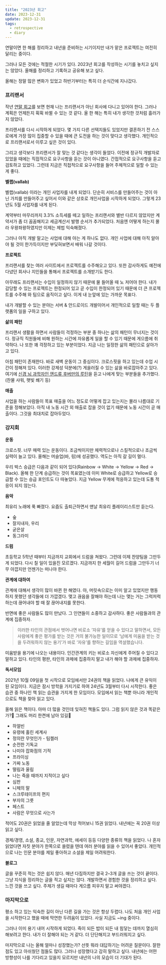 ```yaml
---
title: "2023년 회고"
date: 2023-12-31
update: 2023-12-31
tags:
  - retrospective
  - diary
---
```


연말이면 한 해를 정리하고 내년을 준비하는 시기이지만 내가 맡은 프로젝트는 여전히 달리는 중이다.

그러나 모든 것에는 적절한 시기가 있다.
2023년 회고를 작성하는 시기를 놓치고 싶지는 않았다.
올해를 정리하고 기록하고 공유해 보고 싶다.

올해는 정말 많은 변화가 있었고 하반기부터는 특히 더 순식간에 지나갔다.

### 프리랜서

작년 [연말 회고](https://log.vallab.io/retrospective-2022)를 보면 현재 나는 프리랜서가 아닌 회사에 다니고 있어야 한다.
그러나 계획은 언제든지 휙휙 바뀔 수 있는 것 같다.
올 한 해는 특히 내가 생각한 것처럼 흘러가지 않았다.

프리랜서를 다시 시작하게 되었다. 
몇 가지 다른 선택지들도 있었지만 결혼하기 전 스스로에게 가장 많이 집중할 수 있을 때에 큰 도전을 하는 것이 맞다고 생각했다. 
개인적으로 프리랜서로서 이루고 싶은 것이 있다.

그리고 생각보다 프리랜서가 잘 맞는 것 같다는 생각이 들었다. 
이전에 정규직 개발자로 있었을 때에는 직접적으로 요구사항을 듣는 것이 아니였다. 
간접적으로 요구사항을 듣고 검토하고 있었다.
그런데 지금은 직접적으로 요구사항을 들어 주체적으로 일할 수 있는게 좋다.

**벨랩(vallab)**

벨랩(vallab) 이라는 개인 사업자를 내게 되었다.
단순히 서비스를 만들어주는 것이 아닌 가치를 만들어주고 싶어서 이와 같은 상호로 개인사업을 시작하게 되었다. 
그렇게 23년도 5월 사업자를 내게 된다.

계약부터 마무리까지 3.3% 소득세를 떼고 일하는 프리랜서와 별반 다르지 않았지만 계약서가 좀 더 꼼꼼해지고 세금계산서 발행 순서가 추가되었다.
처음엔 어떻게 하는지 몰라 우왕좌왕하였지만 이제는 제법 익숙해졌다.

그러나 아직 개발 말고는 사업에 대해 아는 게 하나도 없다. 
개인 사업에 대해 아직 알아야 될 것이 한가득이지만 부딪혀보면서 배워 나갈 것이다.

**프로젝트**

프리랜서를 찾는 여러 사이트에서 프로젝트를 수주해오고 있다.
또한 감사하게도 예전에 다녔던 회사나 지인들을 통해서 프로젝트를 소개받기도 한다.

아무래도 프리랜서는 수입이 일정하지 않기 때문에 물 들어올 때 노 저어야 한다. 
내가 감당할 수 있는 프로젝트는 한정되어 있고 곧 수입이 한정되어 있기 때문에 더 큰 프로젝트를 수주해 와 팀으로 움직이고 싶다. 
이게 내 눈앞에 있는 가까운 목표다.

내가 개발할 수 있는 분야는 서버 & 안드로이드 개발이어서 개인적으로 일할 때는 두 플랫폼의 일을 구하고 있다.

**삶의 패턴**

프리랜서 생활을 하면서 사람들이 걱정하는 부분 중 하나는 삶의 패턴이 무너지는 것이다.
정규직 직원들에 비해 원하는 시간에 자유롭게 일을 할 수 있기 때문에 게으름에 취약하다. 
나 또한 꽤 걱정하고 있는 부분이었다.
지금 나는 일정한 삶의 패턴으로 살아가고 있다.

아침 패턴이 존재한다.
바로 새벽 운동이 그 중심이다. 
크로스핏을 하고 있는데 수업 시간이 정해져 있다. 
이러한 강제성 덕분에(?) 게을러질 수 있는 삶을 바로잡아주고 있다.
여기에 [신경 뇌 과학자인 앤드류 후버만의 루틴](https://www.youtube.com/watch?v=RQeYR66ALmo)을 듣고 나에게 맞는 부분들을 추가했다.(찬물 샤워, 햇빛 쐐기 등)

**매출**

사업을 하는 사람들이 목표 매출을 어느 정도로 어떻게 잡고 있는지는 몰라 나름대로 기준을 정해보았다.
아직 내 노동 시간 외 매출로 잡을 것이 없기 때문에 노동 시간이 곧 매출이다.
그것을 최대치로 잡아두었다.

### 강지회

**운동**

크로스핏. 너무 매력 있는 운동이다. 
조금씩이지만 체력적으로나 스킬적으로나 조금씩 실력이 늘고 있다. 
올해는 머슬업(바, 링)에 성공했다. 
역도는 아직 갈 길이 멀다.

우리 박스 승급은 다음과 같이 되어 있다(Rainbow → White → Yellow → Red → Black). 
올해 한 단계 승급하는 것이 목표였는데 이미 White로 승급하고 Yellow로 승급할 수 있는 승급 포인트도 다 따놓았다.
지금 Yellow 무게에 적응하고 있는데 도통 적응이 되지 않는다.

**음악**

최유리 노래에 푹 빠졌다. 
요즘도 출퇴근하면서 맨날 최유리 플레이리스트만 듣는다.

- 숲
- 잘지내자, 우리
- 굳은살
- 동그라미

**드럼**

초등학교 5학년 때부터 지금까지 교회에서 드럼을 쳐왔다.
그런데 이제 찬양팀을 그만두게 되었다. 
다시 칠 일이 있을진 모르겠다. 
지금까지 한 세월이 길어 드럼을 그만두기 너무 아깝지만 언젠가는 떠나야 한다.

**관계에 대하여**

관계에 대해서 생각이 많이 바뀐 한 해였다.
아, 머릿속으로는 이미 알고 있었지만 행동하지 못했던 생각들에 더 가깝겠다. 
맺고 끊음을 잘해야 하는데 나는 맺는 거는 그럭저럭하는데 끊어내야 할 때 잘 끊어내지를 못한다.

반면에 좋은 사람들도 많이 만났다. 
그 인연들이 소중하고 감사하다.
좋은 사람들과의 관계에 집중하자.

> 이러한 타인의 관점에서 벗어나면 비로소 ‘자유’를 얻을 수 있다고 말하면서, 모든 사람에게 좋은 평가를 받는 것은 거의 불가능한 일이므로 ‘남에게 미움을 받는 것을 두려워하지 않는 용기’가 바로 ‘자유’를 향하는 길임을 역설했습니다.

미움받을 용기에 나오는 내용이다.
인간관계의 키는 비로소 자신에게 주어질 수 있다고 말하고 있다. 
타인의 평판, 타인의 과제에 집중하지 말고 내가 해야 할 과제에 집중하자.

**독서모임**

2021년 10월 09일을 첫 시작으로 모임에서만 24권의 책을 읽었다.
나에게 큰 유익이 된 모임이다. 
지금은 잠시 방학을 가지기로 하여 24년도 3월부터 다시 시작한다. 
좋은 습관 중 하나인 책 읽는 습관을 가지게 한 모임이다. 
모임에서 읽는 책뿐 아니라 개인적으로도 책을 찾아 읽고 있다.

올해 읽은 책이다. 
아마 더 많을 것인데 잊혀진 책들도 있다. 
그럼 읽지 않은 것과 똑같은가?🤔 
그래도 머리 한켠에 남아 있길🙏

- 하얼빈
- 유령에 홀린 세계사
- 정의란 무엇인가 - 팀켈러
- 순전한 기독교
- 나미야 잡화점의 기적
- 프라이싱
- 가짜 노동
- 떨림과 울림
- 나는 죽을 때까지 지적이고 싶다
- 심판
- 니체의 말
- 스크루테이프의 편지
- 부자의 그릇
- 페스트
- 사람은 무엇으로 사는가

적어도 20권은 읽었을 줄 알았는데 막상 적어보니 15권 읽었다. 
내년에는 꼭 20권 이상 읽고 싶다.

경제/경영, 소설, 종교, 인문, 자연과학, 에세이 등등 다양한 종류의 책을 읽었다.
나 혼자 읽었다면 자칫 분야가 한쪽으로 쏠렸을 텐데 여러 분야를 읽을 수 있어서 좋았다.
개인적으로 나는 인문 분야를 제일 좋아하고 소설을 제일 어려워한다.

**블로그**

글을 꾸준히 적는 것은 쉽지 않다.
매년 다짐하지만 결국 2–3개 글을 쓰는 것이 끝이다. 
그냥 지식을 정리하는 글을 적고 싶지는 않다. 
개발하면서 경험한 것을 정리하고 싶다. 
느낀 것을 쓰고 싶다.
주제가 생길 때마다 게으름 피우지 말고 써야겠다.

### 마지막으로

평소 하고 있는 익숙한 길이 아닌 다른 길을 가는 것은 항상 두렵다.
나도 처음 개인 사업을 시작한다고 했을 때에 막연한 두려움이 있었다.
사실 지금도 ~ing 중이다.

그러나 이미 용기 내어 시작하게 되었다. 
죽이 되든 밥이 되든 내 힘닿는 데까지 열심히 해보려고 한다. 
내가 더 잘해야 되는 거 같다.
더 단단해지고 부드러워지고 싶다.

마지막으로 나는 올해 얼마나 성장했는가? 
선뜻 뭐라 대답하기는 어려운 질문이다.
잘한 점도 있고 아쉬웠던 점들도 많다.
그러나 성장했다고 감히 말하고 싶다.
내년에는 어떤 방향성이 나를 기다리고 있을지 모르지만 내년의 나의 모습이 더 기대가 된다.